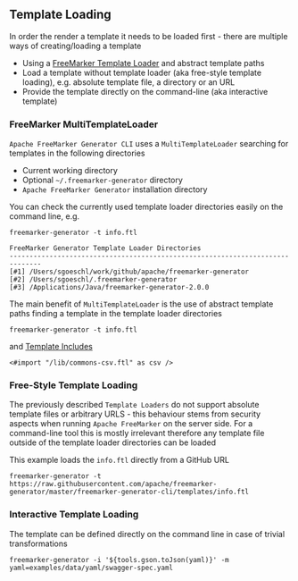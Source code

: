 ## Template Loading

In order the render a template it needs to be loaded first - there are multiple ways of creating/loading a template

* Using a [FreeMarker Template Loader](https://freemarker.apache.org/docs/pgui_config_templateloading.html) and abstract template paths 
* Load a template without template loader (aka free-style template loading), e.g. absolute template file, a directory or an URL
* Provide the template directly on the command-line (aka interactive template)

### FreeMarker MultiTemplateLoader

`Apache FreeMarker Generator CLI` uses a `MultiTemplateLoader` searching for templates in the following directories

* Current working directory
* Optional `~/.freemarker-generator` directory
* `Apache FreeMarker Generator` installation directory

You can check the currently used template loader directories easily on the command line, e.g.

```
freemarker-generator -t info.ftl

FreeMarker Generator Template Loader Directories
------------------------------------------------------------------------------
[#1] /Users/sgoeschl/work/github/apache/freemarker-generator
[#2] /Users/sgoeschl/.freemarker-generator
[#3] /Applications/Java/freemarker-generator-2.0.0
```

The main benefit of `MultiTemplateLoader` is the use of abstract template paths finding a template in the template loader directories

```
freemarker-generator -t info.ftl
``` 

and [Template Includes](https://freemarker.apache.org/docs/ref_directive_include.html)

```
<#import "/lib/commons-csv.ftl" as csv />
```  

### Free-Style Template Loading

The previously described `Template Loaders` do not support absolute template files or arbitrary URLS - this behaviour 
stems from security aspects when running `Apache FreeMarker` on the server side. For a command-line tool this is mostly
irrelevant therefore any template file outside of the template loader directories can be loaded 

This example loads the `info.ftl` directly from a GitHub URL

```
freemarker-generator -t https://raw.githubusercontent.com/apache/freemarker-generator/master/freemarker-generator-cli/templates/info.ftl
```

### Interactive Template Loading

The template can be defined directly on the command line in case of trivial transformations

```
freemarker-generator -i '${tools.gson.toJson(yaml)}' -m yaml=examples/data/yaml/swagger-spec.yaml
```

